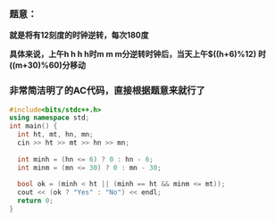 ### 题意：
**就是将有12刻度的时钟逆转，每次180度**

**具体来说，上午h h h h时m m m分逆转时钟后，当天上午$((h+6)%12) 时((m+30)%60)分移动**

### 非常简洁明了的AC代码，直接根据题意来就行了
```c++
#include<bits/stdc++.h>
using namespace std;
int main() {
  int ht, mt, hn, mn;
  cin >> ht >> mt >> hn >> mn;
 
  int minh = (hn <= 6) ? 0 : hn - 6;
  int minm = (mn <= 30) ? 0 : mn - 30;
 
  bool ok = (minh < ht || (minh == ht && minm <= mt));
  cout << (ok ? "Yes" : "No") << endl;
  return 0;
}
```
